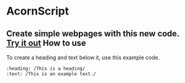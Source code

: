 # AcornScript
Create simple webpages with this new code.\
[Try it out](https://lb123658.github.io/AcornScript/)
How to use
----------
To create a heading and text below it, use this example code. 
```
:heading: /This is a heading/
:text: /This is an example text./
```

